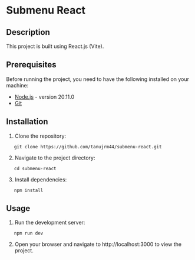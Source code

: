 # Submenu React

## Description

This project is built using React.js (Vite).

## Prerequisites

Before running the project, you need to have the following installed on your machine:

- [Node.js](https://nodejs.org/) - version 20.11.0
- [Git](https://git-scm.com/)

## Installation

1. Clone the repository:

```
   git clone https://github.com/tanujrm44/submenu-react.git
```

2. Navigate to the project directory:

```
   cd submenu-react
```

3. Install dependencies:

```
   npm install
```

## Usage

1. Run the development server:

```
   npm run dev
```

2. Open your browser and navigate to http://localhost:3000 to view the project.
